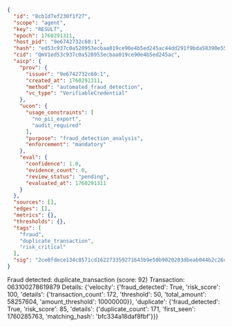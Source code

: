 ```json
{
  "id": "8cb1d7ef230f1f27",
  "scope": "agent",
  "key": "RESULT",
  "epoch": 1760291311,
  "host_pid": "9e6742732c60:1",
  "hash": "ed53c937c0a520953ecbaa019ce90e4b5ed245ac44dd291f9bda58390e557f9f",
  "cid": "QmV1ed53c937c0a520953ecbaa019ce90e4b5ed245ac",
  "aicp": {
    "prov": {
      "issuer": "9e6742732c60:1",
      "created_at": 1760291311,
      "method": "automated_fraud_detection",
      "vc_type": "VerifiableCredential"
    },
    "ucon": {
      "usage_constraints": [
        "no_pii_export",
        "audit_required"
      ],
      "purpose": "fraud_detection_analysis",
      "enforcement": "mandatory"
    },
    "eval": {
      "confidence": 1.0,
      "evidence_count": 0,
      "review_status": "pending",
      "evaluated_at": 1760291311
    }
  },
  "sources": [],
  "edges": [],
  "metrics": {},
  "thresholds": {},
  "tags": [
    "fraud",
    "duplicate_transaction",
    "risk_critical"
  ],
  "sig": "2ce8fdece134c8571cd162273359271643b9e50b9020203dbeab044b2c26c8a9"
}
```

Fraud detected: duplicate_transaction (score: 92)
Transaction: 063100278619879
Details: {'velocity': {'fraud_detected': True, 'risk_score': 100, 'details': {'transaction_count': 172, 'threshold': 50, 'total_amount': 58257604, 'amount_threshold': 10000000}}, 'duplicate': {'fraud_detected': True, 'risk_score': 85, 'details': {'duplicate_count': 171, 'first_seen': 1760285763, 'matching_hash': 'bfc334a18daf8fbf'}}}